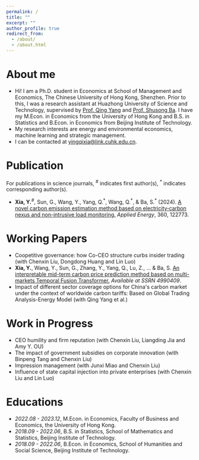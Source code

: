 ```yaml
---
permalink: /
title: ""
excerpt: ""
author_profile: true
redirect_from: 
  - /about/
  - /about.html
---
```


<span class='anchor' id='about-me'></span>
# About me
- Hi! I am a Ph.D. student in Economics at School of Management and Economics, The Chinese University of Hong Kong, Shenzhen. Prior to this, I was a research assistant at Huazhong University of Science and Technology, supervised by [Prof. Qing Yang](https://scholar.google.com/citations?user=dRMbTCMAAAAJ&hl=en) and [Prof. Shusong Ba](https://www.hkubs.hku.hk/people/shusong-ba/). I have my M.Econ. in Economics from the University of Hong Kong and B.S. in Statistics and B.Econ. in Economics from Beijing Institute of Technology.
- My research interests are energy and environmental economics, machine learning and strategic management.
- I can be contacted at [yingqixia@link.cuhk.edu.cn](yingqixia@link.cuhk.edu.cn).

# Publication
For publications in science journals, <sup>#</sup> indicates first author(s), <sup>*</sup> indicates corresponding author(s). 
- **Xia, Y.**<sup>#</sup>, Sun, G., Wang, Y., Yang, Q.<sup>&#42;</sup>, Wang, Q.<sup>&#42;</sup>, & Ba, S.<sup>&#42;</sup> (2024). [A novel carbon emission estimation method based on electricity‑carbon nexus and non-intrusive load monitoring.](https://doi.org/10.1016/j.apenergy.2024.122773) *Applied Energy*, 360, 122773.

# Working Papers
- Coopetitive governance: how Co-CEO structure curbs insider trading (with Chenxin Liu, Dongdong Huang and Lin Luo)
- **Xia, Y.**, Wang, Y., Sun, G., Zhang, Y., Yang, Q., Lu, Z., ... & Ba, S. [An interpretable mid-term carbon price prediction method based on multi-markets Temporal Fusion Transformer.](https://papers.ssrn.com/sol3/papers.cfm?abstract_id=4990409) *Available at SSRN 4990409*.
- Impact of different sector coverage options for China's carbon market under the context of worldwide carbon tariffs: Based on Global Trading Analysis-Energy Model (with Qing Yang et al.)

# Work in Progress
- CEO humility and firm reputation (with Chenxin Liu, Liangding Jia and Amy Y. OU)
- The impact of government subsidies on corporate innovation (with Binpeng Tang and Chenxin Liu)
- Impression management (with Junxi Miao and Chenxin Liu)
- Influence of state capital injection into private enterprises (with Chenxin Liu and Lin Luo)

# Educations
- *2022.08 - 2023.12*, M.Econ. in Economics, Faculty of Business and Economics, the University of Hong Kong.
- *2018.09 - 2022.06*, B.S. in Statistics, School of Mathematics and Statistics, Beijing Institute of Technology.
- *2018.09 - 2022.06*, B.Econ. in Economics, School of Humanities and Social Science, Beijing Institute of Technology. 
